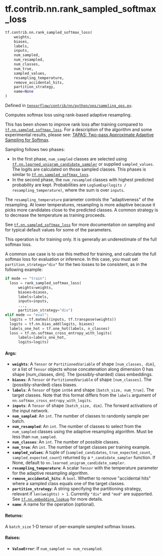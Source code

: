 <div itemscope itemtype="http://developers.google.com/ReferenceObject">
<meta itemprop="name" content="tf.contrib.nn.rank_sampled_softmax_loss" />
</div>

# tf.contrib.nn.rank_sampled_softmax_loss

``` python
tf.contrib.nn.rank_sampled_softmax_loss(
    weights,
    biases,
    labels,
    inputs,
    num_sampled,
    num_resampled,
    num_classes,
    num_true,
    sampled_values,
    resampling_temperature,
    remove_accidental_hits,
    partition_strategy,
    name=None
)
```



Defined in [`tensorflow/contrib/nn/python/ops/sampling_ops.py`](https://www.tensorflow.org/code/tensorflow/contrib/nn/python/ops/sampling_ops.py).

Computes softmax loss using rank-based adaptive resampling.

This has been shown to improve rank loss after training compared to
<a href="../../../tf/nn/sampled_softmax_loss.md"><code>tf.nn.sampled_softmax_loss</code></a>. For a description of the algorithm and some
experimental results, please see: [TAPAS: Two-pass Approximate Adaptive
Sampling for Softmax](https://arxiv.org/abs/1707.03073).

Sampling follows two phases:
* In the first phase, `num_sampled` classes are selected using
  <a href="../../../tf/nn/learned_unigram_candidate_sampler.md"><code>tf.nn.learned_unigram_candidate_sampler</code></a> or supplied `sampled_values`.
  The logits are calculated on those sampled classes. This phases is
  similar to <a href="../../../tf/nn/sampled_softmax_loss.md"><code>tf.nn.sampled_softmax_loss</code></a>.
* In the second phase, the `num_resampled` classes with highest predicted
  probability are kept. Probabilities are
  `LogSumExp(logits / resampling_temperature)`, where the sum is over
  `inputs`.

The `resampling_temperature` parameter controls the "adaptiveness" of the
resampling. At lower temperatures, resampling is more adaptive because it
picks more candidates close to the predicted classes. A common strategy is
to decrease the temperature as training proceeds.

See <a href="../../../tf/nn/sampled_softmax_loss.md"><code>tf.nn.sampled_softmax_loss</code></a> for more documentation on sampling and
for typical default values for some of the parameters.

This operation is for training only. It is generally an underestimate of
the full softmax loss.

A common use case is to use this method for training, and calculate the full
softmax loss for evaluation or inference. In this case, you must set
`partition_strategy="div"` for the two losses to be consistent, as in the
following example:

```python
if mode == "train":
  loss = rank_sampled_softmax_loss(
      weights=weights,
      biases=biases,
      labels=labels,
      inputs=inputs,
      ...,
      partition_strategy="div")
elif mode == "eval":
  logits = tf.matmul(inputs, tf.transpose(weights))
  logits = tf.nn.bias_add(logits, biases)
  labels_one_hot = tf.one_hot(labels, n_classes)
  loss = tf.nn.softmax_cross_entropy_with_logits(
      labels=labels_one_hot,
      logits=logits)
```

#### Args:

* <b>`weights`</b>: A `Tensor` or `PartitionedVariable` of shape `[num_classes, dim]`,
      or a list of `Tensor` objects whose concatenation along dimension 0
      has shape [num_classes, dim]. The (possibly-sharded) class embeddings.
* <b>`biases`</b>: A `Tensor` or `PartitionedVariable` of shape `[num_classes]`.
      The (possibly-sharded) class biases.
* <b>`labels`</b>: A `Tensor` of type `int64` and shape `[batch_size,
      num_true]`. The target classes. Note that this format differs from
      the `labels` argument of `nn.softmax_cross_entropy_with_logits`.
* <b>`inputs`</b>: A `Tensor` of shape `[batch_size, dim]`. The forward
      activations of the input network.
* <b>`num_sampled`</b>: An `int`. The number of classes to randomly sample per batch.
* <b>`num_resampled`</b>: An `int`. The number of classes to select from the
      `num_sampled` classes using the adaptive resampling algorithm. Must be
      less than `num_sampled`.
* <b>`num_classes`</b>: An `int`. The number of possible classes.
* <b>`num_true`</b>: An `int`.  The number of target classes per training example.
* <b>`sampled_values`</b>: A tuple of (`sampled_candidates`, `true_expected_count`,
      `sampled_expected_count`) returned by a `*_candidate_sampler` function.
      If None, default to `nn.learned_unigram_candidate_sampler`.
* <b>`resampling_temperature`</b>: A scalar `Tensor` with the temperature parameter
      for the adaptive resampling algorithm.
* <b>`remove_accidental_hits`</b>: A `bool`. Whether to remove "accidental hits"
      where a sampled class equals one of the target classes.
* <b>`partition_strategy`</b>: A string specifying the partitioning strategy, relevant
      if `len(weights) > 1`. Currently `"div"` and `"mod"` are supported.
      See <a href="../../../tf/nn/embedding_lookup.md"><code>tf.nn.embedding_lookup</code></a> for more details.
* <b>`name`</b>: A name for the operation (optional).


#### Returns:

A `batch_size` 1-D tensor of per-example sampled softmax losses.


#### Raises:

* <b>`ValueError`</b>: If `num_sampled <= num_resampled`.